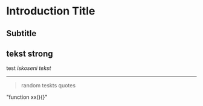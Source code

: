 # Introduction Title

## Subtitle

tekst **strong**
--
test _iskoseni tekst_
***
>random teskts quotes

"function xx(){}"

